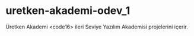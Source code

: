 # uretken-akademi-odev_1
Üretken Akademi &lt;code16> ileri Seviye Yazılım Akademisi projelerini içerir.
